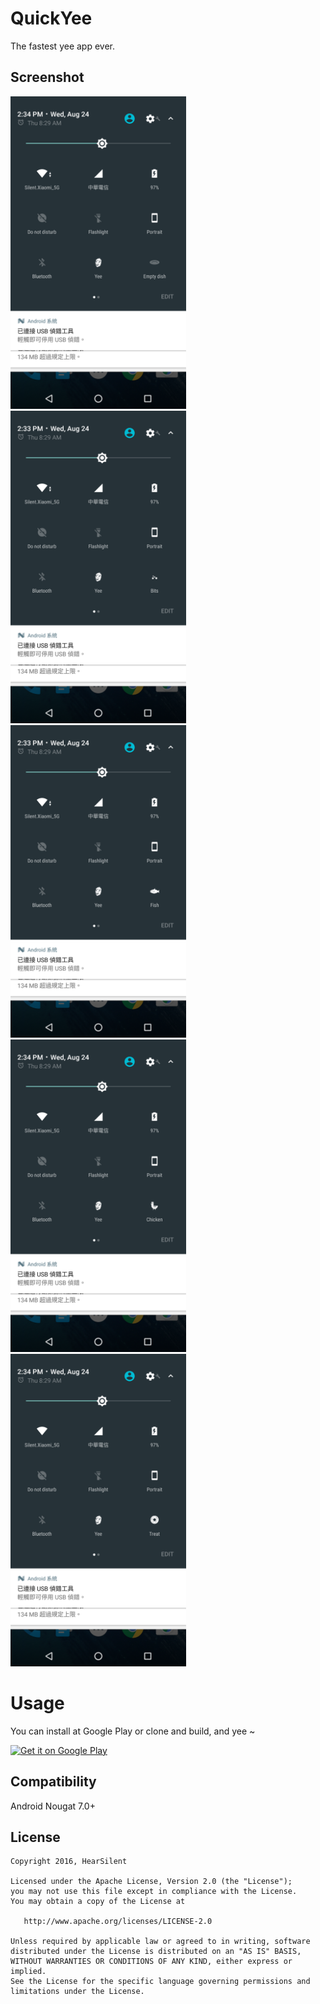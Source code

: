 # QuickYee

The fastest yee app ever.

## Screenshot
<img src="https://raw.githubusercontent.com/hearsilent/QuickYee/master/screenshots/device-2016-08-24-143435.png" height="500">
<img src="https://raw.githubusercontent.com/hearsilent/QuickYee/master/screenshots/device-2016-08-24-143337.png" height="500">
<img src="https://raw.githubusercontent.com/hearsilent/QuickYee/master/screenshots/device-2016-08-24-143353.png" height="500">
<img src="https://raw.githubusercontent.com/hearsilent/QuickYee/master/screenshots/device-2016-08-24-143406.png" height="500">
<img src="https://raw.githubusercontent.com/hearsilent/QuickYee/master/screenshots/device-2016-08-24-143422.png" height="500">

# Usage
You can install at Google Play or clone and build, and yee ~

<a href='https://play.google.com/store/apps/details?id=hearsilent.quickyee&utm_source=global_co&utm_medium=prtnr&utm_content=Mar2515&utm_campaign=PartBadge&pcampaignid=MKT-Other-global-all-co-prtnr-py-PartBadge-Mar2515-1'><img alt='Get it on Google Play' src='https://play.google.com/intl/en_us/badges/images/generic/en_badge_web_generic.png' width="185"/></a>

## Compatibility

Android Nougat 7.0+

## License

    Copyright 2016, HearSilent

    Licensed under the Apache License, Version 2.0 (the "License");
    you may not use this file except in compliance with the License.
    You may obtain a copy of the License at

       http://www.apache.org/licenses/LICENSE-2.0

    Unless required by applicable law or agreed to in writing, software
    distributed under the License is distributed on an "AS IS" BASIS,
    WITHOUT WARRANTIES OR CONDITIONS OF ANY KIND, either express or implied.
    See the License for the specific language governing permissions and
    limitations under the License.
